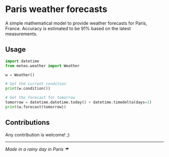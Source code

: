 # Paris weather forecasts

A simple mathematical model to provide weather forecasts for Paris, France.
Accuracy is estimated to be 91% based on the latest measurements.


## Usage

```python
import datetime
from meteo.weather import Weather

w = Weather()

# Get the current condition
print(w.condition())

# Get the forecast for tomorrow
tomorrow = datetime.datetime.today() + datetime.timedelta(days=1)
print(w.forecast(tomorrow))
```

## Contributions

Any contribution is welcome! ;)



---
*Made in a rainy day in Paris ☂︎*

